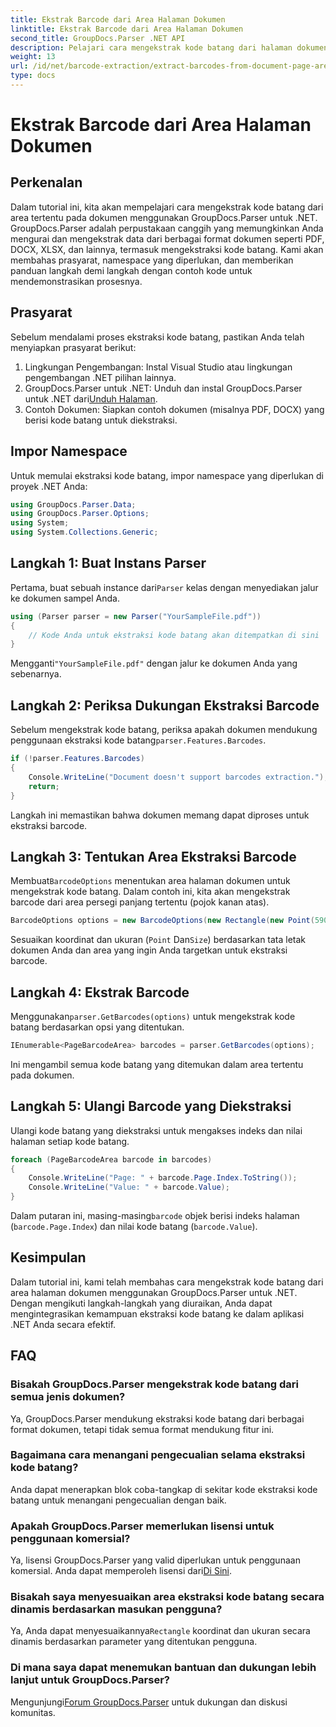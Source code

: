 ```yaml
---
title: Ekstrak Barcode dari Area Halaman Dokumen
linktitle: Ekstrak Barcode dari Area Halaman Dokumen
second_title: GroupDocs.Parser .NET API
description: Pelajari cara mengekstrak kode batang dari halaman dokumen menggunakan GroupDocs.Parser untuk .NET. Tingkatkan kemampuan pemrosesan dokumen Anda dengan tutorial langkah demi langkah ini.
weight: 13
url: /id/net/barcode-extraction/extract-barcodes-from-document-page-area/
type: docs
---
```

# Ekstrak Barcode dari Area Halaman Dokumen

## Perkenalan
Dalam tutorial ini, kita akan mempelajari cara mengekstrak kode batang dari area tertentu pada dokumen menggunakan GroupDocs.Parser untuk .NET. GroupDocs.Parser adalah perpustakaan canggih yang memungkinkan Anda mengurai dan mengekstrak data dari berbagai format dokumen seperti PDF, DOCX, XLSX, dan lainnya, termasuk mengekstraksi kode batang. Kami akan membahas prasyarat, namespace yang diperlukan, dan memberikan panduan langkah demi langkah dengan contoh kode untuk mendemonstrasikan prosesnya.
## Prasyarat
Sebelum mendalami proses ekstraksi kode batang, pastikan Anda telah menyiapkan prasyarat berikut:
1. Lingkungan Pengembangan: Instal Visual Studio atau lingkungan pengembangan .NET pilihan lainnya.
2.  GroupDocs.Parser untuk .NET: Unduh dan instal GroupDocs.Parser untuk .NET dari[Unduh Halaman](https://releases.groupdocs.com/parser/net/).
3. Contoh Dokumen: Siapkan contoh dokumen (misalnya PDF, DOCX) yang berisi kode batang untuk diekstraksi.

## Impor Namespace
Untuk memulai ekstraksi kode batang, impor namespace yang diperlukan di proyek .NET Anda:
```csharp
using GroupDocs.Parser.Data;
using GroupDocs.Parser.Options;
using System;
using System.Collections.Generic;
```
## Langkah 1: Buat Instans Parser
 Pertama, buat sebuah instance dari`Parser` kelas dengan menyediakan jalur ke dokumen sampel Anda.
```csharp
using (Parser parser = new Parser("YourSampleFile.pdf"))
{
    // Kode Anda untuk ekstraksi kode batang akan ditempatkan di sini
}
```
 Mengganti`"YourSampleFile.pdf"` dengan jalur ke dokumen Anda yang sebenarnya.
## Langkah 2: Periksa Dukungan Ekstraksi Barcode
 Sebelum mengekstrak kode batang, periksa apakah dokumen mendukung penggunaan ekstraksi kode batang`parser.Features.Barcodes`.
```csharp
if (!parser.Features.Barcodes)
{
    Console.WriteLine("Document doesn't support barcodes extraction.");
    return;
}
```
Langkah ini memastikan bahwa dokumen memang dapat diproses untuk ekstraksi barcode.
## Langkah 3: Tentukan Area Ekstraksi Barcode
 Membuat`BarcodeOptions` menentukan area halaman dokumen untuk mengekstrak kode batang. Dalam contoh ini, kita akan mengekstrak barcode dari area persegi panjang tertentu (pojok kanan atas).
```csharp
BarcodeOptions options = new BarcodeOptions(new Rectangle(new Point(590, 80), new Size(150, 150)));
```
Sesuaikan koordinat dan ukuran (`Point` Dan`Size`) berdasarkan tata letak dokumen Anda dan area yang ingin Anda targetkan untuk ekstraksi barcode.
## Langkah 4: Ekstrak Barcode
 Menggunakan`parser.GetBarcodes(options)` untuk mengekstrak kode batang berdasarkan opsi yang ditentukan.
```csharp
IEnumerable<PageBarcodeArea> barcodes = parser.GetBarcodes(options);
```
Ini mengambil semua kode batang yang ditemukan dalam area tertentu pada dokumen.
## Langkah 5: Ulangi Barcode yang Diekstraksi
Ulangi kode batang yang diekstraksi untuk mengakses indeks dan nilai halaman setiap kode batang.
```csharp
foreach (PageBarcodeArea barcode in barcodes)
{
    Console.WriteLine("Page: " + barcode.Page.Index.ToString());
    Console.WriteLine("Value: " + barcode.Value);
}
```
 Dalam putaran ini, masing-masing`barcode` objek berisi indeks halaman (`barcode.Page.Index`) dan nilai kode batang (`barcode.Value`).

## Kesimpulan
Dalam tutorial ini, kami telah membahas cara mengekstrak kode batang dari area halaman dokumen menggunakan GroupDocs.Parser untuk .NET. Dengan mengikuti langkah-langkah yang diuraikan, Anda dapat mengintegrasikan kemampuan ekstraksi kode batang ke dalam aplikasi .NET Anda secara efektif.

## FAQ
### Bisakah GroupDocs.Parser mengekstrak kode batang dari semua jenis dokumen?
Ya, GroupDocs.Parser mendukung ekstraksi kode batang dari berbagai format dokumen, tetapi tidak semua format mendukung fitur ini.
### Bagaimana cara menangani pengecualian selama ekstraksi kode batang?
Anda dapat menerapkan blok coba-tangkap di sekitar kode ekstraksi kode batang untuk menangani pengecualian dengan baik.
### Apakah GroupDocs.Parser memerlukan lisensi untuk penggunaan komersial?
Ya, lisensi GroupDocs.Parser yang valid diperlukan untuk penggunaan komersial. Anda dapat memperoleh lisensi dari[Di Sini](https://purchase.groupdocs.com/buy).
### Bisakah saya menyesuaikan area ekstraksi kode batang secara dinamis berdasarkan masukan pengguna?
 Ya, Anda dapat menyesuaikannya`Rectangle` koordinat dan ukuran secara dinamis berdasarkan parameter yang ditentukan pengguna.
### Di mana saya dapat menemukan bantuan dan dukungan lebih lanjut untuk GroupDocs.Parser?
 Mengunjungi[Forum GroupDocs.Parser](https://forum.groupdocs.com/c/parser/17) untuk dukungan dan diskusi komunitas.